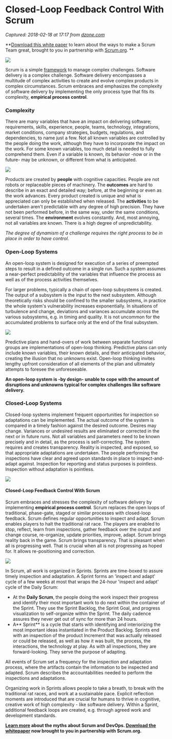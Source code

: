 # Closed-Loop Feedback Control With Scrum

_Captured: 2018-02-18 at 17:17 from [dzone.com](https://dzone.com/articles/closed-loop-feedback-control-with-scrum?edition=334910&utm_source=Zone%20Newsletter&utm_medium=email&utm_campaign=agile%202017-11-14)_

**[Download this white paper](https://dzone.com/go?i=150025&u=https%3A%2F%2Fwww.scrum.org%2FAbout%2FAll-Articles%2FarticleType%2FArticleView%2FarticleId%2F1029%2FCharacteristics-of-a-Great-Scrum-Team%3Futm_source%3DDZone%26utm_medium%3DArticle%26utm_campaign%3DGreatScrumTeam) to learn about the ways to make a Scrum Team great, brought to you in partnership with [Scrum.org](https://dzone.com/go?i=150025&u=https%3A%2F%2Fwww.scrum.org%2FAbout%2FAll-Articles%2FarticleType%2FArticleView%2FarticleId%2F1029%2FCharacteristics-of-a-Great-Scrum-Team%3Futm_source%3DDZone%26utm_medium%3DArticle%26utm_campaign%3DGreatScrumTeam). **

![](https://ullizee.files.wordpress.com/2017/09/scrum-period.png?w=129&h=164)

Scrum is a simple [framework](https://guntherverheyen.com/2013/03/21/scrum-framework-not-methodology/) to manage complex challenges. Software delivery is a complex challenge. Software delivery encompasses a multitude of complex activities to create and evolve complex products in complex circumstances. Scrum embraces and emphasizes the complexity of software delivery by implementing the only process type that fits its complexity, **empirical process control**.

### **Complexity**

There are many variables that have an impact on delivering software; requirements, skills, experience, people, teams, technology, integrations, market conditions, company strategies, budgets, regulations, and dependencies, to name just a few. Not all known variables are controlled by the people doing the work, although they have to incorporate the impact on the work. For some known variables, too much detail is needed to fully comprehend them. Even if a variable is known, its behavior -now or in the future- may be unknown, or different from what is anticipated.

![](https://ullizee.files.wordpress.com/2017/10/complexity1.png?w=300&h=225)

Products are created by **people** with cognitive capacities. People are not robots or replaceable pieces of machinery. The **outcomes** are hard to describe in an exact and detailed way; before, at the beginning or even as the work advances. Every product created is unique and what is appreciated can only be established when released. The **activities** to be undertaken aren't predictable with any degree of high precision. They have not been performed before, in the same way, under the same conditions, several times. The **environment** evolves constantly. And, most annoying, not all variables are known. There is a high degree of unpredictability.

_The degree of dynamism of a challenge requires the right process to be in place in order to have control._

### **Open-Loop Systems**

An open-loop system is designed for execution of a series of preempted steps to result in a defined outcome in a single run. Such a system assumes a near-perfect predictability of the variables that influence the process as well as of the process activities themselves.

For larger problems, typically a chain of open-loop subsystems is created. The output of a subsystem is the input to the next subsystem. Although theoretically risks should be confined to the smaller subsystems, in practice the whole system's vulnerability increases exponentially. In situations of turbulence and change, deviations and variances accumulate _across_ the various subsystems, e.g. in timing and quality. It is not uncommon for the accumulated problems to surface only at the end of the final subsystem.

![](https://ullizee.files.wordpress.com/2017/10/feedback-loops-open-loop-system.png?w=682&h=125)

Predictive plans and hand-overs of work between separate functional groups are implementations of open-loop thinking. Predictive plans can only include known variables, their known details, and their anticipated behavior, creating the illusion that no unknowns exist. Open-loop thinking invites lengthy upfront consideration of all elements of the plan and ultimately attempts to foresee the unforeseeable.

**An open-loop system is -by design- unable to cope with the amount of disruptions and unknowns typical for complex challenges like software delivery.**

### **Closed-Loop Systems**

Closed-loop systems implement frequent opportunities for inspection so adaptations can be implemented. The actual outcome of the system is compared in a timely fashion against the desired outcome. Desires may change. Variances or undesired results are eliminated or corrected in the next or in future runs. Not all variables and parameters need to be known precisely and in detail, as the process is self-correcting. The system requires and creates transparency. Reality is inspected, and exposed, so that appropriate adaptations are undertaken. The people performing the inspections have clear and agreed upon standards in place to inspect-and-adapt against. Inspection for reporting and status purposes is pointless. Inspection without adaptation is pointless.

![](https://ullizee.files.wordpress.com/2017/10/feedback-loops-closed-loop-feedback.png?w=682&h=194)

#### **Closed-Loop Feedback Control With Scrum**

Scrum embraces and stresses the complexity of software delivery by implementing **empirical process control**. Scrum replaces the open loops of traditional, phase-gate, staged or similar processes with closed-loop feedback. Scrum defines regular opportunities to inspect and adapt. Scrum enables players to halt the traditional rat race. The players are enabled to stop, reflect, learn from inspections, gather feedback over the output and change course, re-organize, update priorities, improve, adapt. Scrum brings reality back in the game. Scrum brings transparency. That is pleasant when all is progressing well. That is crucial when all is not progressing as hoped for. It allows re-positioning and correction.

![](https://ullizee.files.wordpress.com/2017/10/feedback-loops-closed-loop-feedback-scrum.png?w=682&h=219)

In Scrum, all work is organized in Sprints. Sprints are time-boxed to assure timely inspection and adaptation. A Sprint forms an 'inspect and adapt' cycle of a few weeks at most that wraps the 24-hour 'inspect and adapt' cycle of the Daily Scrum:

  * At the **Daily Scrum**, the people doing the work inspect their progress and identify their most important work to do next within the container of the Sprint. They use the Sprint Backlog, the Sprint Goal, and progress visualization to self-organize within the Sprint. The daily cadence assures they never get out of sync for more than 24 hours.
  * A** Sprint** is a cycle that starts with identifying and interiorizing the most important ideas instantiated in the Product Backlog. Sprints end with an inspection of the product Increment that was actually released or could be released, as well as how it was built, the process, the interactions, the technology at play. As with all inspections, they are forward-looking. They serve the purpose of adapting.

All events of Scrum set a frequency for the inspection and adaptation process, where the artifacts contain the information to be inspected and adapted. Scrum describes the accountabilities needed to perform the inspections and adaptations.

Organizing work in Sprints allows people to take a breath, to break with the traditional rat races, and work at a sustainable pace. Explicit reflection moments are introduced that are crucial for humans to thrive in cognitive, creative work of high complexity - like software delivery. Within a Sprint, additional feedback loops are created, e.g. through agreed work and development standards.

**[Learn more](https://dzone.com/go?i=259322&u=https%3A%2F%2Fwww.scrum.org%2Fresources%2Fconvergence-scrum-and-devops%3Futm_source%3Ddzone%26utm_medium%3Ddevops) about the myths about Scrum and DevOps. [Download the whitepaper](https://dzone.com/go?i=259322&u=https%3A%2F%2Fwww.scrum.org%2Fresources%2Fconvergence-scrum-and-devops%3Futm_source%3Ddzone%26utm_medium%3Ddevops) now brought to you in partnership with Scrum.org.**
